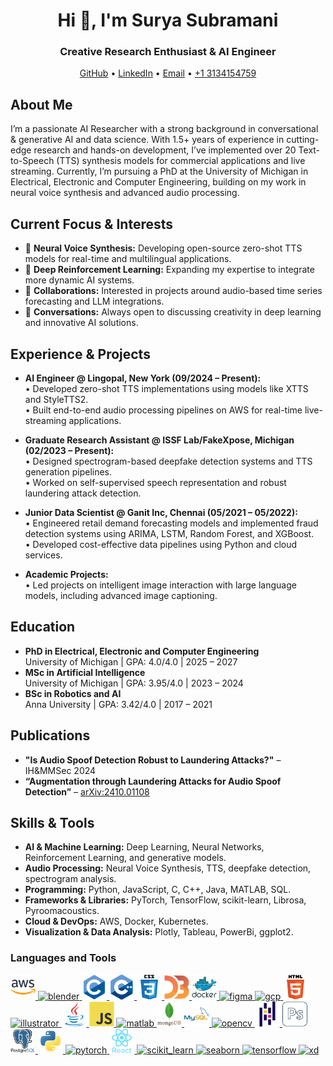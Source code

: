 <h1 align="center">Hi 👋, I'm Surya Subramani</h1>
<h3 align="center">Creative Research Enthusiast & AI Engineer</h3>

<p align="center">
  <a href="https://github.com/suryasubbu" target="_blank">GitHub</a> •
  <a href="https://www.linkedin.com/in/suryasubramani" target="_blank">LinkedIn</a> •
  <a href="mailto:suryasss@umich.edu">Email</a> •
  <a href="tel:+13134154759" target="_blank">+1 3134154759</a>
</p>

## About Me
I’m a passionate AI Researcher with a strong background in conversational & generative AI and data science. With 1.5+ years of experience in cutting-edge research and hands-on development, I’ve implemented over 20 Text-to-Speech (TTS) synthesis models for commercial applications and live streaming. Currently, I’m pursuing a PhD at the University of Michigan in Electrical, Electronic and Computer Engineering, building on my work in neural voice synthesis and advanced audio processing.

## Current Focus & Interests
- 🔭 **Neural Voice Synthesis:** Developing open-source zero-shot TTS models for real-time and multilingual applications.
- 🌱 **Deep Reinforcement Learning:** Expanding my expertise to integrate more dynamic AI systems.
- 👯 **Collaborations:** Interested in projects around audio-based time series forecasting and LLM integrations.
- 💬 **Conversations:** Always open to discussing creativity in deep learning and innovative AI solutions.

## Experience & Projects
- **AI Engineer @ Lingopal, New York (09/2024 – Present):**  
  • Developed zero-shot TTS implementations using models like XTTS and StyleTTS2.  
  • Built end-to-end audio processing pipelines on AWS for real-time live-streaming applications.

- **Graduate Research Assistant @ ISSF Lab/FakeXpose, Michigan (02/2023 – Present):**  
  • Designed spectrogram-based deepfake detection systems and TTS generation pipelines.  
  • Worked on self-supervised speech representation and robust laundering attack detection.

- **Junior Data Scientist @ Ganit Inc, Chennai (05/2021 – 05/2022):**  
  • Engineered retail demand forecasting models and implemented fraud detection systems using ARIMA, LSTM, Random Forest, and XGBoost.  
  • Developed cost-effective data pipelines using Python and cloud services.

- **Academic Projects:**  
  • Led projects on intelligent image interaction with large language models, including advanced image captioning.

## Education
- **PhD in Electrical, Electronic and Computer Engineering**  
  University of Michigan | GPA: 4.0/4.0 | 2025 – 2027
- **MSc in Artificial Intelligence**  
  University of Michigan | GPA: 3.95/4.0 | 2023 – 2024
- **BSc in Robotics and AI**  
  Anna University | GPA: 3.42/4.0 | 2017 – 2021

## Publications
- **"Is Audio Spoof Detection Robust to Laundering Attacks?"** – IH&MMSec 2024  
- **“Augmentation through Laundering Attacks for Audio Spoof Detection”** – [arXiv:2410.01108](https://doi.org/10.48550/arXiv.2410.01108)

## Skills & Tools
- **AI & Machine Learning:** Deep Learning, Neural Networks, Reinforcement Learning, and generative models.
- **Audio Processing:** Neural Voice Synthesis, TTS, deepfake detection, spectrogram analysis.
- **Programming:** Python, JavaScript, C, C++, Java, MATLAB, SQL.
- **Frameworks & Libraries:** PyTorch, TensorFlow, scikit-learn, Librosa, Pyroomacoustics.
- **Cloud & DevOps:** AWS, Docker, Kubernetes.
- **Visualization & Data Analysis:** Plotly, Tableau, PowerBi, ggplot2.

<h3 align="left">Languages and Tools</h3>
<p align="left">
  <a href="https://aws.amazon.com" target="_blank" rel="noreferrer"> <img src="https://raw.githubusercontent.com/devicons/devicon/master/icons/amazonwebservices/amazonwebservices-original-wordmark.svg" alt="aws" width="40" height="40"/> </a> 
  <a href="https://www.blender.org/" target="_blank" rel="noreferrer"> <img src="https://download.blender.org/branding/community/blender_community_badge_white.svg" alt="blender" width="40" height="40"/> </a> 
  <a href="https://www.cprogramming.com/" target="_blank" rel="noreferrer"> <img src="https://raw.githubusercontent.com/devicons/devicon/master/icons/c/c-original.svg" alt="c" width="40" height="40"/> </a> 
  <a href="https://www.w3schools.com/cpp/" target="_blank" rel="noreferrer"> <img src="https://raw.githubusercontent.com/devicons/devicon/master/icons/cplusplus/cplusplus-original.svg" alt="cplusplus" width="40" height="40"/> </a> 
  <a href="https://www.w3schools.com/css/" target="_blank" rel="noreferrer"> <img src="https://raw.githubusercontent.com/devicons/devicon/master/icons/css3/css3-original-wordmark.svg" alt="css3" width="40" height="40"/> </a> 
  <a href="https://d3js.org/" target="_blank" rel="noreferrer"> <img src="https://raw.githubusercontent.com/devicons/devicon/master/icons/d3js/d3js-original.svg" alt="d3js" width="40" height="40"/> </a> 
  <a href="https://www.docker.com/" target="_blank" rel="noreferrer"> <img src="https://raw.githubusercontent.com/devicons/devicon/master/icons/docker/docker-original-wordmark.svg" alt="docker" width="40" height="40"/> </a> 
  <a href="https://www.figma.com/" target="_blank" rel="noreferrer"> <img src="https://www.vectorlogo.zone/logos/figma/figma-icon.svg" alt="figma" width="40" height="40"/> </a> 
  <a href="https://cloud.google.com" target="_blank" rel="noreferrer"> <img src="https://www.vectorlogo.zone/logos/google_cloud/google_cloud-icon.svg" alt="gcp" width="40" height="40"/> </a> 
  <a href="https://www.w3.org/html/" target="_blank" rel="noreferrer"> <img src="https://raw.githubusercontent.com/devicons/devicon/master/icons/html5/html5-original-wordmark.svg" alt="html5" width="40" height="40"/> </a> 
  <a href="https://www.adobe.com/in/products/illustrator.html" target="_blank" rel="noreferrer"> <img src="https://www.vectorlogo.zone/logos/adobe_illustrator/adobe_illustrator-icon.svg" alt="illustrator" width="40" height="40"/> </a> 
  <a href="https://www.java.com" target="_blank" rel="noreferrer"> <img src="https://raw.githubusercontent.com/devicons/devicon/master/icons/java/java-original.svg" alt="java" width="40" height="40"/> </a> 
  <a href="https://developer.mozilla.org/en-US/docs/Web/JavaScript" target="_blank" rel="noreferrer"> <img src="https://raw.githubusercontent.com/devicons/devicon/master/icons/javascript/javascript-original.svg" alt="javascript" width="40" height="40"/> </a> 
  <a href="https://www.mathworks.com/" target="_blank" rel="noreferrer"> <img src="https://upload.wikimedia.org/wikipedia/commons/2/21/Matlab_Logo.png" alt="matlab" width="40" height="40"/> </a> 
  <a href="https://www.mongodb.com/" target="_blank" rel="noreferrer"> <img src="https://raw.githubusercontent.com/devicons/devicon/master/icons/mongodb/mongodb-original-wordmark.svg" alt="mongodb" width="40" height="40"/> </a> 
  <a href="https://www.mysql.com/" target="_blank" rel="noreferrer"> <img src="https://raw.githubusercontent.com/devicons/devicon/master/icons/mysql/mysql-original-wordmark.svg" alt="mysql" width="40" height="40"/> </a> 
  <a href="https://opencv.org/" target="_blank" rel="noreferrer"> <img src="https://www.vectorlogo.zone/logos/opencv/opencv-icon.svg" alt="opencv" width="40" height="40"/> </a> 
  <a href="https://pandas.pydata.org/" target="_blank" rel="noreferrer"> <img src="https://raw.githubusercontent.com/devicons/devicon/2ae2a900d2f041da66e950e4d48052658d850630/icons/pandas/pandas-original.svg" alt="pandas" width="40" height="40"/> </a> 
  <a href="https://www.photoshop.com/en" target="_blank" rel="noreferrer"> <img src="https://raw.githubusercontent.com/devicons/devicon/master/icons/photoshop/photoshop-line.svg" alt="photoshop" width="40" height="40"/> </a> 
  <a href="https://www.postgresql.org" target="_blank" rel="noreferrer"> <img src="https://raw.githubusercontent.com/devicons/devicon/master/icons/postgresql/postgresql-original-wordmark.svg" alt="postgresql" width="40" height="40"/> </a> 
  <a href="https://www.python.org" target="_blank" rel="noreferrer"> <img src="https://raw.githubusercontent.com/devicons/devicon/master/icons/python/python-original.svg" alt="python" width="40" height="40"/> </a> 
  <a href="https://pytorch.org/" target="_blank" rel="noreferrer"> <img src="https://www.vectorlogo.zone/logos/pytorch/pytorch-icon.svg" alt="pytorch" width="40" height="40"/> </a> 
  <a href="https://reactjs.org/" target="_blank" rel="noreferrer"> <img src="https://raw.githubusercontent.com/devicons/devicon/master/icons/react/react-original-wordmark.svg" alt="react" width="40" height="40"/> </a> 
  <a href="https://scikit-learn.org/" target="_blank" rel="noreferrer"> <img src="https://upload.wikimedia.org/wikipedia/commons/0/05/Scikit_learn_logo_small.svg" alt="scikit_learn" width="40" height="40"/> </a> 
  <a href="https://seaborn.pydata.org/" target="_blank" rel="noreferrer"> <img src="https://seaborn.pydata.org/_images/logo-mark-lightbg.svg" alt="seaborn" width="40" height="40"/> </a> 
  <a href="https://www.tensorflow.org" target="_blank" rel="noreferrer"> <img src="https://www.vectorlogo.zone/logos/tensorflow/tensorflow-icon.svg" alt="tensorflow" width="40" height="40"/> </a> 
  <a href="https://www.adobe.com/products/xd.html" target="_blank" rel="noreferrer"> <img src="https://cdn.worldvectorlogo.com/logos/adobe-xd.svg" alt="xd" width="40" height="40"/> </a> 
</p>
